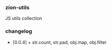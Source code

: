 ### zion-utils

JS utils collection

### changelog

* [0.0.4] + str.count, str.pad, obj.map, obj.filter